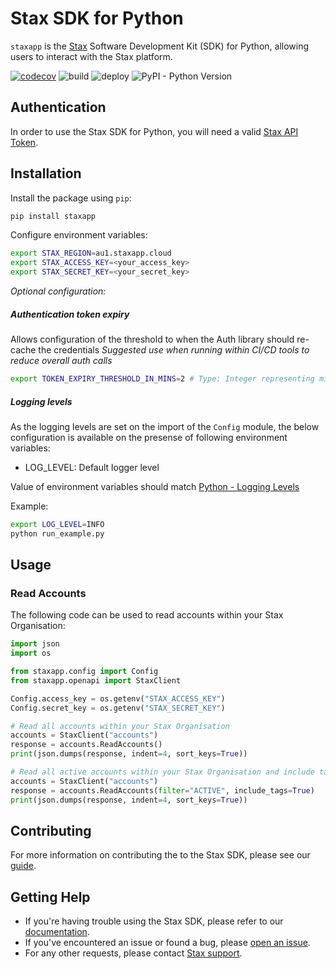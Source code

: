 [Python - Logging Levels]:https://docs.python.org/3/library/logging.html#levels
# Stax SDK for Python
`staxapp` is the [Stax](https://stax.io) Software Development Kit (SDK) for Python, allowing users to interact with the Stax platform.

[![codecov](https://codecov.io/gh/stax-labs/lib-stax-python-sdk/branch/master/graph/badge.svg)](https://codecov.io/gh/stax-labs/lib-stax-python-sdk)
![build](https://github.com/stax-labs/lib-stax-python-sdk/workflows/build/badge.svg)
![deploy](https://github.com/stax-labs/lib-stax-python-sdk/workflows/deploy/badge.svg)
![PyPI - Python Version](https://img.shields.io/pypi/pyversions/staxapp)

## Authentication
In order to use the Stax SDK for Python, you will need a valid [Stax API Token](https://www.stax.io/developer/api-tokens/).

## Installation
Install the package using `pip`:
```bash
pip install staxapp
```
Configure environment variables:

```bash
export STAX_REGION=au1.staxapp.cloud
export STAX_ACCESS_KEY=<your_access_key>
export STAX_SECRET_KEY=<your_secret_key>
```

*Optional configuration:*

##### Authentication token expiry

Allows configuration of the threshold to when the Auth library should re-cache the credentials
*Suggested use when running within CI/CD tools to reduce overall auth calls*
~~~bash
export TOKEN_EXPIRY_THRESHOLD_IN_MINS=2 # Type: Integer representing minutes
~~~

##### Logging levels

As the logging levels are set on the import of the `Config` module, the below configuration is available on the presense of following environment variables:

- LOG_LEVEL: Default logger level

Value of environment variables should match [Python - Logging Levels]

Example:
~~~bash
export LOG_LEVEL=INFO
python run_example.py
~~~

## Usage

### Read Accounts
The following code can be used to read accounts within your Stax Organisation:
```python
import json
import os

from staxapp.config import Config
from staxapp.openapi import StaxClient

Config.access_key = os.getenv("STAX_ACCESS_KEY")
Config.secret_key = os.getenv("STAX_SECRET_KEY")

# Read all accounts within your Stax Organisation
accounts = StaxClient("accounts")
response = accounts.ReadAccounts()
print(json.dumps(response, indent=4, sort_keys=True))

# Read all active accounts within your Stax Organisation and include tags in the response
accounts = StaxClient("accounts")
response = accounts.ReadAccounts(filter="ACTIVE", include_tags=True)
print(json.dumps(response, indent=4, sort_keys=True))
```

## Contributing
For more information on contributing the to the Stax SDK, please see our [guide](https://github.com/stax-labs/lib-stax-python-sdk/blob/master/CONTRIBUTING.md).

## Getting Help
* If you're having trouble using the Stax SDK, please refer to our [documentation](https://www.stax.io/developer/api-tokens/).<br>
* If you've encountered an issue or found a bug, please [open an issue](https://github.com/stax-labs/lib-stax-python-sdk/issues).<br>
* For any other requests, please contact [Stax support](mailto:support@stax.io).
